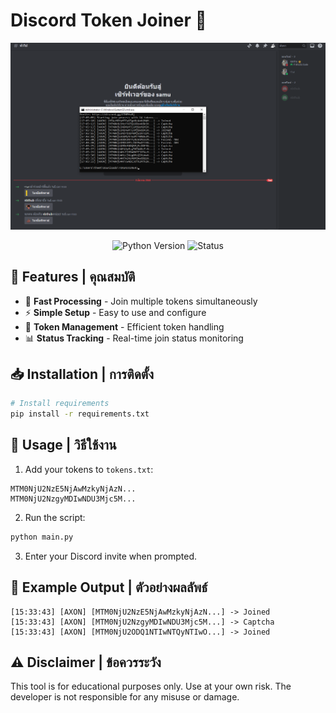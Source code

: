 # Discord Token Joiner 🚀

<div align="center">
  <img src="assets/image.png" alt="Discord Token Joiner Show" width="600px">
  
  ![Python Version](https://img.shields.io/badge/Python-3.10%2B-blue)
  ![Status](https://img.shields.io/badge/Status-Active-success)
</div>

## 🌟 Features | คุณสมบัติ

- 🚄 **Fast Processing** - Join multiple tokens simultaneously
- ⚡ **Simple Setup** - Easy to use and configure
- 🎯 **Token Management** - Efficient token handling
- 📊 **Status Tracking** - Real-time join status monitoring

## 📥 Installation | การติดตั้ง

```bash
# Install requirements
pip install -r requirements.txt
```

## 🚀 Usage | วิธีใช้งาน

1. Add your tokens to `tokens.txt`:
```
MTM0NjU2NzE5NjAwMzkyNjAzN...
MTM0NjU2NzgyMDIwNDU3Mjc5M...
```

2. Run the script:
```bash
python main.py
```

3. Enter your Discord invite when prompted.

## 📝 Example Output | ตัวอย่างผลลัพธ์

```
[15:33:43] [AXON] [MTM0NjU2NzE5NjAwMzkyNjAzN...] -> Joined
[15:33:43] [AXON] [MTM0NjU2NzgyMDIwNDU3Mjc5M...] -> Captcha
[15:33:43] [AXON] [MTM0NjU2ODQ1NTIwNTQyNTIwO...] -> Joined
```

## ⚠️ Disclaimer | ข้อควรระวัง

This tool is for educational purposes only. Use at your own risk. The developer is not responsible for any misuse or damage. 